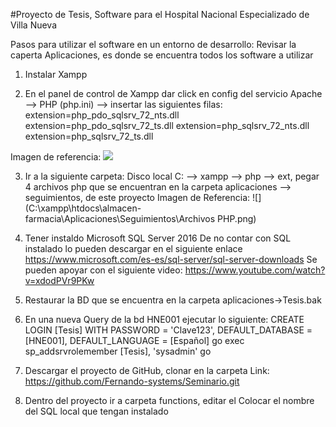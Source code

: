 #Proyecto de Tesis, Software para el Hospital Nacional Especializado de Villa Nueva

Pasos para utilizar el software en un entorno de desarrollo:
Revisar la caperta Aplicaciones, es donde se encuentra todos los software a utilizar
1. Instalar Xampp

2. En el panel de control de Xampp dar click en config del servicio Apache --> PHP (php.ini) --> insertar las siguientes filas:
extension=php_pdo_sqlsrv_72_nts.dll
extension=php_pdo_sqlsrv_72_ts.dll
extension=php_sqlsrv_72_nts.dll
extension=php_sqlsrv_72_ts.dll

Imagen de referencia:
![](C:\xampp\htdocs\almacen-farmacia\Aplicaciones\Seguimientos\XAMPP.png)

3. Ir a la siguiente carpeta: Disco local C: --> xampp --> php --> ext, pegar 4 archivos php que se encuentran en la carpeta aplicaciones --> seguimientos, de este proyecto
Imagen de Referencia: 
![](C:\xampp\htdocs\almacen-farmacia\Aplicaciones\Seguimientos\Archivos PHP.png)

4. Tener instaldo Microsoft SQL Server 2016
        De no contar con SQL instalado lo pueden descargar en el siguiente enlace
        https://www.microsoft.com/es-es/sql-server/sql-server-downloads
Se pueden apoyar con el siguiente video: https://www.youtube.com/watch?v=xdodPVr9PKw

5. Restaurar la BD que se encuentra en la carpeta aplicaciones->Tesis.bak

6. En una nueva Query de la bd HNE001 ejecutar lo siguiente:
         CREATE LOGIN [Tesis] WITH PASSWORD = 'Clave123',
               DEFAULT_DATABASE = [HNE001],
               DEFAULT_LANGUAGE = [Español]
               go
               exec sp_addsrvrolemember [Tesis], 'sysadmin'
               go
7. Descargar el proyecto de GitHub, clonar en la carpeta
Link: https://github.com/Fernando-systems/Seminario.git 

8. Dentro del proyecto ir a carpeta functions, editar el
Colocar el nombre del SQL local que tengan instalado    